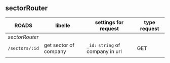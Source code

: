 ## sectorRouter

| ROADS          | libelle               | settings for request              | type request |
| -------------- | --------------------- | --------------------------------- | ------------ |
| _sectorRouter_ |                       |                                   |              |
| `/sectors/:id` | get sector of company | `_id:` `string` of company in url | GET          |
|                |                       |                                   |              |
